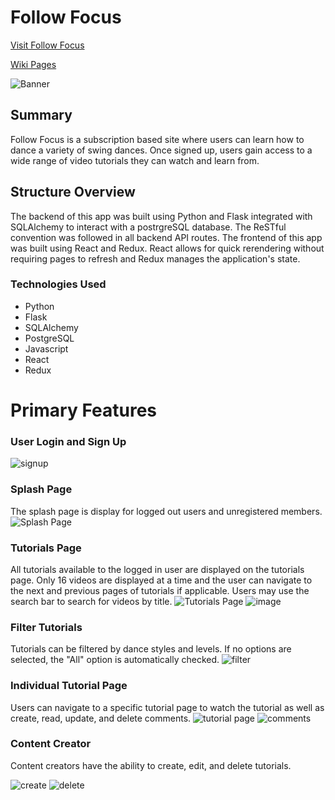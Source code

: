 # Follow Focus

[Visit Follow Focus](https://follow-focus.herokuapp.com/)

[Wiki Pages](https://github.com/IrinaAmzashvili/follow-focus/wiki)

![Banner](https://user-images.githubusercontent.com/79552414/128668760-93467036-2104-4b79-89c0-0935f4f4fe32.png)

## Summary

Follow Focus is a subscription based site where users can learn how to dance a variety of swing dances. Once signed up, users gain access to a wide range of video tutorials they can watch and learn from.

## Structure Overview
The backend of this app was built using Python and Flask integrated with SQLAlchemy to interact with a postrgreSQL database. The ReSTful convention was followed in all backend API routes. The frontend of this app was built using React and Redux. React allows for quick rerendering without requiring pages to refresh and Redux manages the application's state.

### Technologies Used
- Python
- Flask
- SQLAlchemy
- PostgreSQL
- Javascript
- React
- Redux

# Primary Features
### User Login and Sign Up
![signup](https://user-images.githubusercontent.com/79552414/128668183-a94670cf-7e8c-4b4a-9fe9-1c58ed6c07a2.png)

### Splash Page
The splash page is display for logged out users and unregistered members.
![Splash Page](https://user-images.githubusercontent.com/79552414/128668141-d620837c-5064-4cd5-9806-d55e40ff0c71.png)

### Tutorials Page
All tutorials available to the logged in user are displayed on the tutorials page. Only 16 videos are displayed at a time and the user can navigate to the next and previous pages of tutorials if applicable. Users may use the search bar to search for videos by title.
![Tutorials Page](https://user-images.githubusercontent.com/79552414/128669049-edc75243-891f-4295-845a-2410b685da72.png)
![image](https://user-images.githubusercontent.com/79552414/128669154-706c4660-9ac2-4cbe-85b4-a04c43c7e558.png)

### Filter Tutorials
Tutorials can be filtered by dance styles and levels. If no options are selected, the "All" option is automatically checked.
![filter](https://user-images.githubusercontent.com/79552414/128669256-8004cac2-8cbd-4f06-9021-3f9eb9afba6f.png)

### Individual Tutorial Page
Users can navigate to a specific tutorial page to watch the tutorial as well as create, read, update, and delete comments.
![tutorial page](https://user-images.githubusercontent.com/79552414/128669510-4a2aec0d-529a-44a9-b4f7-da0285c8bfa0.png)
![comments](https://user-images.githubusercontent.com/79552414/128669672-a5001629-a925-42b5-a3ca-8532724c8a44.png)

### Content Creator
Content creators have the ability to create, edit, and delete tutorials.

![create](https://user-images.githubusercontent.com/79552414/128669857-409a9e83-2b21-45ff-b52c-fc2c364fb00d.png)
![delete](https://user-images.githubusercontent.com/79552414/128669891-470b7943-b347-4678-8a26-c502361c5710.png)
